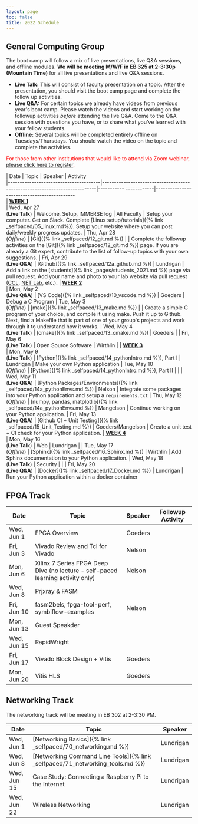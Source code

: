 ```yaml
---
layout: page
toc: false
title: 2022 Schedule
---
```



## General Computing Group


The boot camp will follow a mix of live presentations, live Q&A sessions, and offline modules.  **We will be meeting M/W/F in EB 325 at 2-3:30p (Mountain Time)** for all live presentations and live Q&A sessions.
  * **Live Talk:** This will consist of faculty presentation on a topic.  After the presentation, you should visit the boot camp page and complete the follow up activities.  
  * **Live Q&A:** For certain topics we already have videos from previous year's boot camp.  Please watch the videos and start working on the followup activities *before* attending the live Q&A.  Come to the Q&A session with questions you have, or to share what you've learned with your fellow students.
  * **Offline:** Several topics will be completed entirely offline on Tuesdays/Thursdays.  You should watch the video on the topic and complete the activities.

<span style="color:red">For those from other institutions that would like to attend via Zoom webinar, [please click here to register](https://byu.zoom.us/webinar/register/WN_ssdI-0VKQLWAyUpQ-CC2RA).</span>

| Date                                  | Topic                                                                     | Speaker               | Activity                                                         
|---------------------------------------|---------------------------------------------------------------------------|-----------    ------------|--------------------------------------------        
| <ins>**WEEK 1**</ins>                 
| Wed, Apr 27 <br /> (**Live Talk**)    | Welcome, Setup, IMMERSE log                                               | All Faculty           | Setup your computer. Get on Slack. Complete [Linux setup/tutorials]({% link _selfpaced/05_linux.md%}). Setup your website where you can post daily/weekly progress updates.
| Thu, Apr 28 <br /> (*Offline*)        | [Git]({% link _selfpaced/12_git.md %})                                    |                       | Complete the followup activities on the [Git]({% link _selfpaced/12_git.md %}) page.  If you are already a Git expert, contribute to the list of follow-up topics with your own suggestions.
| Fri, Apr 29 <br /> (**Live Q&A**)     | [Github]({% link _selfpaced/12a_github.md %})                             | Lundrigan             | Add a link on the [students]({% link _pages/students_2021.md %}) page via pull request.   Add your name and photo to your lab website via pull request ([CCL](https://ccl.byu.edu), [NET Lab](https://netlab.byu.edu/), etc.). 
| <ins>**WEEK 2**</ins>                 
| Mon, May 2 <br /> (**Live Q&A**)      | [VS Code]({% link _selfpaced/10_vscode.md %})                             | Goeders               | Debug a C Program
| Tue, May 3 <br /> (*Offline*)         | [make]({% link _selfpaced/13_make.md %})                                  |                       | Create a simple C program of your choice, and compile it using make.  Push it up to Github.  Next, find a Makefile that is part of one of your group's projects and work through it to understand how it works.
| Wed, May 4 <br /> (**Live Talk**)     | [cmake]({% link _selfpaced/13_cmake.md %})                                | Goeders               | 
| Fri, May 6 <br /> (**Live Talk**)     | Open Source Software                                                      | Wirthlin              | 
| <ins>**WEEK 3**</ins>                 
| Mon, May 9 <br /> (**Live Talk**)     | [Python]({% link _selfpaced/14_pythonIntro.md %}), Part I                 | Lundrigan             | Make your own Python application
| Tue, May 10 <br /> (*Offline*)        | [Python]({% link _selfpaced/14_pythonIntro.md %}), Part II                |                       | 
| Wed, May 11 <br /> (**Live Q&A**)     | [Python Packages/Environments]({% link _selfpaced/14a_pythonEnvs.md %})   | Nelson                | Integrate some packages into your Python application and setup a `requirements.txt`
| Thu, May 12 <br /> (*Offline*)        | [numpy, pandas, matplotlib]({% link _selfpaced/14a_pythonEnvs.md %})      | Mangelson             | Continue working on your Python application.
| Fri, May 13 <br /> (**Live Q&A**)     | [Github CI + Unit Testing]({% link _selfpaced/15_Unit_Testing.md %})      | Goeders/Mangelson     | Create a unit test + CI check for your Python application.
| <ins>**WEEK 4**</ins>                 
| Mon, May 16 <br /> (**Live Talk**)    | Web                                                                       | Lundrigan             | 
| Tue, May 17 <br /> (*Offline*)        | [Sphinx]({% link _selfpaced/16_Sphinx.md %})                              | Wirthlin              | Add Sphinx documentation to your Python application.
| Wed, May 18 <br /> (**Live Talk**)    | Security                                                                  |                       | 
| Fri, May 20 <br /> (**Live Q&A**)     | [Docker]({% link _selfpaced/17_Docker.md %})                              | Lundrigan             | Run your Python application within a docker container

## FPGA Track

| Date          | Topic                                 | Speaker               | Followup Activity                                                         
|---------------|-------------------------------        |-----------------------|-------------------------------------------------------------------   
| Wed, Jun 1    | FPGA Overview                         | Goeders
| Fri, Jun 3    | Vivado Review and Tcl for Vivado      | Nelson
| Mon, Jun 6    | Xilinx 7 Series FPGA Deep Dive  (no lecture - self-paced learning activity only) | Nelson
| Wed, Jun 8    | Prjxray & FASM                        |  
| Fri, Jun 10   | fasm2bels, fpga-tool-perf, symbiflow-examples | Nelson 
| Mon, Jun 13   | Guest Speakder
| Wed, Jun 15   | RapidWright                           |
| Fri, Jun 17   | Vivado Block Design + Vitis          | Goeders
| Mon, Jun 20   | Vitis HLS                            | Goeders


## Networking Track

The networking track will be meeting in EB 302 at 2-3:30 PM.

| Date          | Topic                                                                          | Speaker               
|---------------|--------------------------------------------------------------------------------|-----------------------
| Wed, Jun 1    | [Networking Basics]({% link _selfpaced/70_networking.md %})                    | Lundrigan
| Wed, Jun 8    | [Networking Command Line Tools]({% link _selfpaced/71_networking_tools.md  %}) | Lundrigan
| Wed, Jun 15   | Case Study: Connecting a Raspberry Pi to the Internet                          | Lundrigan
| Wed, Jun 22   | Wireless Networking                                                            | Lundrigan
